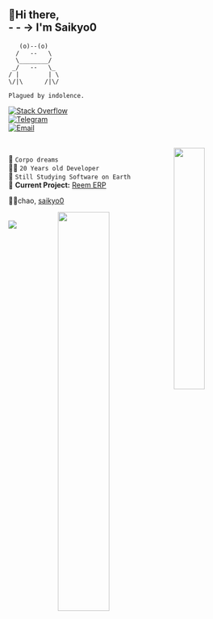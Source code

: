 ## 🫡Hi there, <br />- - -> I'm Saikyo0

```
   (o)--(o)
  /   --   \
  \________/
 _/   --   \_
/ |        | \
\/|\      /|\/

Plagued by indolence.
```

[![Stack Overflow](https://img.shields.io/badge/-Stack%20Overflow-FE7A16?style=flat-square&logo=stack-overflow&logoColor=white)](https://stackoverflow.com/users/15822465/saikyo0) <br />
[![Telegram](https://img.shields.io/badge/-Telegram-26A5E4?style=flat-square&logo=telegram&logoColor=white)](https://t.me/saikyou) <br />
[![Email](https://img.shields.io/badge/-Gmail-EA4335?style=flat-square&logo=gmail&logoColor=white)](mailto:mamaexus@gmail.com) <br />

<br />
<img align="right" width="35%" src="https://github-readme-stats.vercel.app/api/top-langs/?username=saikyo0&hide_progress=true&theme=transparent&text_color=ffffff&title_color=ffffff&icon_color=ffffff&hide_border=true">


🌠 ```Corpo dreams``` <br />
👨‍💻 ```20 Years old Developer``` <br />
📑 ```Still Studying Software on Earth``` <br />
🚧 **Current Project:** [Reem ERP]() <br />

✍🏽chao, [saikyo0](https://github.com/saikyo0) <br />

<img align="right" width="45%" src="https://github-readme-stats.vercel.app/api?username=saikyo0&show_icons=true&rank_icon=github&theme=transparent&ring_color=ffffff&text_color=ffffff&title_color=ffffff&icon_color=ffffff&hide_border=true"> <br />
<img src="https://i.giphy.com/media/QeoaF3EcXMyKA/giphy.webp" align="left">
